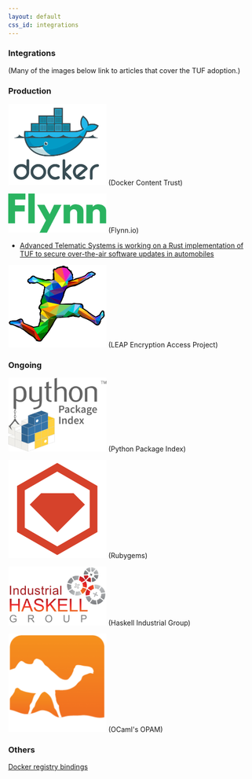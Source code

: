 ```yaml
---
layout: default
css_id: integrations
---
```


### Integrations

(Many of the images below link to articles that cover the TUF adoption.)

### Production
<a href="https://blog.docker.com/2015/08/content-trust-docker-1-8/" rel="docker
logo"><img src="/assets/images/docker_logo.png" width="200"></a>
(Docker Content Trust)


<a href="https://flynn.io/docs/development#the-update-framework-%28tuf%29" rel="Flynn
logo"><img src="/assets/images/flynn_logo.png" width="200"></a>
(Flynn.io)


* [Advanced Telematic Systems is working on a Rust implementation of TUF to secure over-the-air software updates in automobiles](https://crates.io/crates/tuf)

<a
href="https://leap.se/en/2014/darkest-night"
rel="LEAP logo"><img src="/assets/images/leap_logo.png"
width="200"></a>
(LEAP Encryption Access Project)


### Ongoing

<a
href="https://github.com/pypa/interoperability-peps/blob/master/pep-0458-tuf-online-keys.rst"
rel="PyPI logo"><img src="/assets/images/pypi_logo.png"
width="200"></a>
(Python Package Index)

<a
href="https://corner.squareup.com/2013/12/securing-rubygems-with-tuf-part-1.html"
rel="Rubygems logo"><img src="/assets/images/rubygems_logo.png"
width="200"></a>
(Rubygems)

<a
href="https://www.well-typed.com/blog/2015/04/improving-hackage-security/"
rel="Haskell Industrial Group logo"><img src="/assets/images/haskell_logo.png"
width="200"></a>
(Haskell Industrial Group)

<a
href="https://opam.ocaml.org/blog/Signing-the-opam-repository/" rel="OPAM
logo"><img src="/assets/images/OPAM_logo.png" width="200"></a> (OCaml's OPAM)

### Others
[Docker registry bindings](https://github.com/davedoesdev/dtuf)
